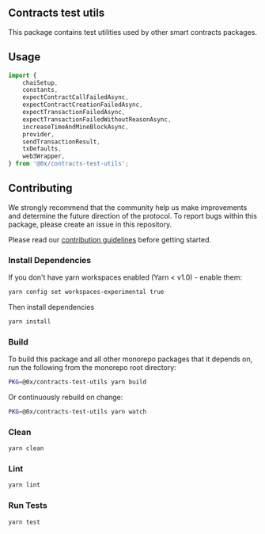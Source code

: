 ## Contracts test utils

This package contains test utilities used by other smart contracts packages.

## Usage

```typescript
import {
    chaiSetup,
    constants,
    expectContractCallFailedAsync,
    expectContractCreationFailedAsync,
    expectTransactionFailedAsync,
    expectTransactionFailedWithoutReasonAsync,
    increaseTimeAndMineBlockAsync,
    provider,
    sendTransactionResult,
    txDefaults,
    web3Wrapper,
} from '@0x/contracts-test-utils';
```

## Contributing

We strongly recommend that the community help us make improvements and determine the future direction of the protocol. To report bugs within this package, please create an issue in this repository.

Please read our [contribution guidelines](../../CONTRIBUTING.md) before getting started.

### Install Dependencies

If you don't have yarn workspaces enabled (Yarn < v1.0) - enable them:

```bash
yarn config set workspaces-experimental true
```

Then install dependencies

```bash
yarn install
```

### Build

To build this package and all other monorepo packages that it depends on, run the following from the monorepo root directory:

```bash
PKG=@0x/contracts-test-utils yarn build
```

Or continuously rebuild on change:

```bash
PKG=@0x/contracts-test-utils yarn watch
```

### Clean

```bash
yarn clean
```

### Lint

```bash
yarn lint
```

### Run Tests

```bash
yarn test
```
